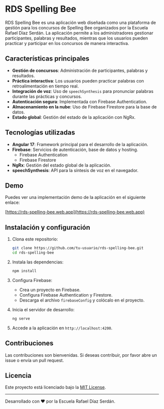 # RDS Spelling Bee

RDS Spelling Bee es una aplicación web diseñada como una plataforma de gestión para los concursos de Spelling Bee organizados por la Escuela Rafael Díaz Serdán. La aplicación permite a los administradores gestionar participantes, palabras y resultados, mientras que los usuarios pueden practicar y participar en los concursos de manera interactiva.

## Características principales

- **Gestión de concursos**: Administración de participantes, palabras y resultados.
- **Práctica interactiva**: Los usuarios pueden practicar palabras con retroalimentación en tiempo real.
- **Integración de voz**: Uso de `speechSynthesis` para pronunciar palabras durante las prácticas y concursos.
- **Autenticación segura**: Implementada con Firebase Authentication.
- **Almacenamiento en la nube**: Uso de Firebase Firestore para la base de datos.
- **Estado global**: Gestión del estado de la aplicación con NgRx.

## Tecnologías utilizadas

- **Angular 17**: Framework principal para el desarrollo de la aplicación.
- **Firebase**: Servicios de autenticación, base de datos y hosting.
  - Firebase Authentication
  - Firebase Firestore
- **NgRx**: Gestión del estado global de la aplicación.
- **speechSynthesis**: API para la síntesis de voz en el navegador.

## Demo

Puedes ver una implementación demo de la aplicación en el siguiente enlace:

[https://rds-spelling-bee.web.app](https://rds-spelling-bee.web.app)

## Instalación y configuración

1. Clona este repositorio:
   ```bash
   git clone https://github.com/tu-usuario/rds-spelling-bee.git
   cd rds-spelling-bee
   ```

2. Instala las dependencias:
   ```bash
   npm install
   ```

3. Configura Firebase:
   - Crea un proyecto en Firebase.
   - Configura Firebase Authentication y Firestore.
   - Descarga el archivo `firebaseConfig` y colócalo en el proyecto.

4. Inicia el servidor de desarrollo:
   ```bash
   ng serve
   ```

5. Accede a la aplicación en `http://localhost:4200`.

## Contribuciones

Las contribuciones son bienvenidas. Si deseas contribuir, por favor abre un issue o envía un pull request.

## Licencia

Este proyecto está licenciado bajo la [MIT License](LICENSE).

---
Desarrollado con ❤️ por la Escuela Rafael Díaz Serdán.
